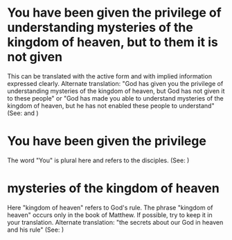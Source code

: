 
# You have been given the privilege of understanding mysteries of the kingdom of heaven, but to them it is not given
This can be translated with the active form and with implied information expressed clearly. Alternate translation: "God has given you the privilege of understanding mysteries of the kingdom of heaven, but God has not given it to these people" or "God has made you able to understand mysteries of the kingdom of heaven, but he has not enabled these people to understand" (See:  and )

# You have been given the privilege
The word "You" is plural here and refers to the disciples. (See: )

# mysteries of the kingdom of heaven
Here "kingdom of heaven" refers to God's rule. The phrase "kingdom of heaven" occurs only in the book of Matthew. If possible, try to keep it in your translation. Alternate translation: "the secrets about our God in heaven and his rule" (See: )